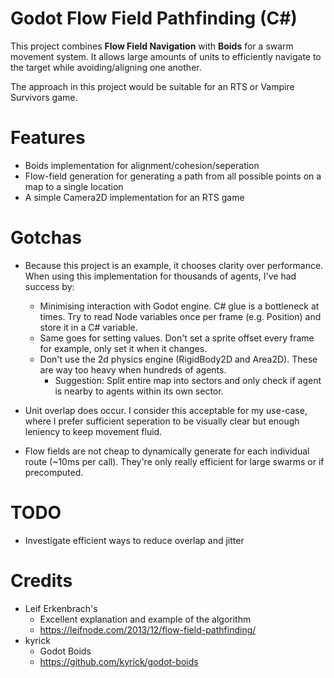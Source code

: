 # Godot Flow Field Pathfinding (C#)

This project combines **Flow Field Navigation** with **Boids** for a swarm movement system. It allows large amounts of units to efficiently navigate to the target while avoiding/aligning one another.

The approach in this project would be suitable for an RTS or Vampire Survivors game.

# Features

- Boids implementation for alignment/cohesion/seperation
- Flow-field generation for generating a path from all possible points on a map to a single location
- A simple Camera2D implementation for an RTS game


# Gotchas

- Because this project is an example, it chooses clarity over performance. When using this implementation for thousands of agents, I've had success by:
    - Minimising interaction with Godot engine. C# glue is a bottleneck at times. Try to read Node variables once per frame (e.g. Position) and store it in a C# variable.
    - Same goes for setting values. Don't set a sprite offset every frame for example, only set it when it changes.
    - Don't use the 2d physics engine (RigidBody2D and Area2D). These are way too heavy when hundreds of agents.
        - Suggestion: Split entire map into sectors and only check if agent is nearby to agents within its own sector.

- Unit overlap does occur. I consider this acceptable for my use-case, where I prefer sufficient seperation to be visually clear but enough leniency to keep movement fluid.

- Flow fields are not cheap to dynamically generate for each individual route (~10ms per call). They're only really efficient for large swarms or if precomputed.

# TODO

- Investigate efficient ways to reduce overlap and jitter

# Credits

- Leif Erkenbrach's
    - Excellent explanation and example of the algorithm
    - https://leifnode.com/2013/12/flow-field-pathfinding/
- kyrick
    - Godot Boids
    - https://github.com/kyrick/godot-boids